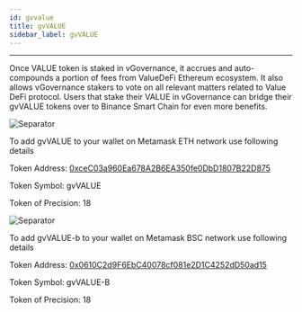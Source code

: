 ```yaml
---
id: gvvalue
title: gvVALUE
sidebar_label: gvVALUE
---
```


---
Once VALUE token is staked in vGovernance, it accrues and auto-compounds a portion of fees from ValueDeFi Ethereum ecosystem.
It also allows vGovernance stakers to vote on all relevant matters related to Value DeFi protocol. Users that stake their VALUE in vGovernance can bridge their gvVALUE tokens over to Binance Smart Chain for even more benefits.

![Separator](img/seperator.png)

To add gvVALUE to your wallet on Metamask ETH network use following details

Token Address: [0xceC03a960Ea678A2B6EA350fe0DbD1807B22D875](https://etherscan.io/token/0xceC03a960Ea678A2B6EA350fe0DbD1807B22D875)

Token Symbol: gvVALUE

Token of Precision: 18

![Separator](img/seperator.png)

To add gvVALUE-b to your wallet on Metamask BSC network use following details

Token Address: [0x0610C2d9F6EbC40078cf081e2D1C4252dD50ad15](https://bscscan.com/token/0x0610C2d9F6EbC40078cf081e2D1C4252dD50ad15)

Token Symbol: gvVALUE-B

Token of Precision: 18
